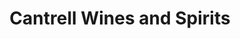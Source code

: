 ---
title: "Cantrell Wines and Spirits"
url: /little-rock/cantrell-wines-and-spirits/
shop: alcohol
---